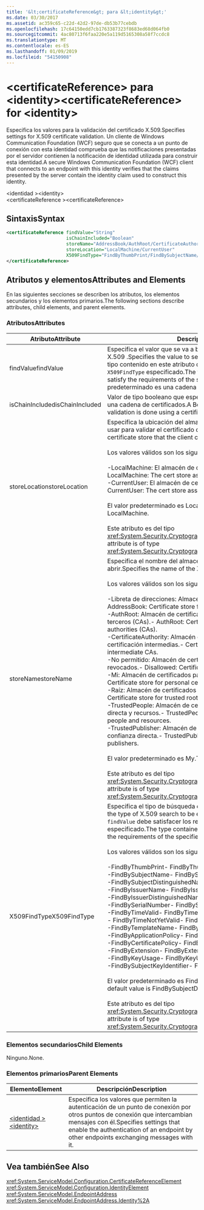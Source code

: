 ```yaml
---
title: '&lt;certificateReference&gt; para &lt;identity&gt;'
ms.date: 03/30/2017
ms.assetid: ac359c65-c22d-42d2-97de-db53b77cebdb
ms.openlocfilehash: 17c64150edd7cb1763387323f8683ed68d064fb0
ms.sourcegitcommit: 4ac80713f6faa220e5a119d5165308a58f7ccdc8
ms.translationtype: MT
ms.contentlocale: es-ES
ms.lasthandoff: 01/09/2019
ms.locfileid: "54150908"
---
```

# <a name="ltcertificatereferencegt-for-ltidentitygt"></a><span data-ttu-id="7a5f3-102">&lt;certificateReference&gt; para &lt;identity&gt;</span><span class="sxs-lookup"><span data-stu-id="7a5f3-102">&lt;certificateReference&gt; for &lt;identity&gt;</span></span>
<span data-ttu-id="7a5f3-103">Especifica los valores para la validación del certificado X.509.</span><span class="sxs-lookup"><span data-stu-id="7a5f3-103">Specifies settings for X.509 certificate validation.</span></span> <span data-ttu-id="7a5f3-104">Un cliente de Windows Communication Foundation (WCF) seguro que se conecta a un punto de conexión con esta identidad comprueba que las notificaciones presentadas por el servidor contienen la notificación de identidad utilizada para construir esta identidad.</span><span class="sxs-lookup"><span data-stu-id="7a5f3-104">A secure Windows Communication Foundation (WCF) client that connects to an endpoint with this identity verifies that the claims presented by the server contain the identity claim used to construct this identity.</span></span>  
  
 <span data-ttu-id="7a5f3-105">\<identidad ></span><span class="sxs-lookup"><span data-stu-id="7a5f3-105">\<identity></span></span>  
<span data-ttu-id="7a5f3-106">\<certificateReference ></span><span class="sxs-lookup"><span data-stu-id="7a5f3-106">\<certificateReference></span></span>  
  
## <a name="syntax"></a><span data-ttu-id="7a5f3-107">Sintaxis</span><span class="sxs-lookup"><span data-stu-id="7a5f3-107">Syntax</span></span>  
  
```xml  
<certificateReference findValue="String"
                      isChainIncluded="Boolean"
                      storeName="AddressBook/AuthRoot/CertificateAuthority/Disallowed/My/Root/TrustedPeople/TrustedPublisher"
                      storeLocation="LocalMachine/CurrentUser"
                      X509FindType="FindByThumbPrint/FindBySubjectName/FindBySubjectDistinguishedName/FindByIssuerName/FindByIssuerDistinguishedName/FindBySerialNumber/FindByTimeValid/FindByTimeNotYetValid/FindByTemplateName/FindByApplicationPolicy/FindByCertificatePolicy/FindByExtension/FindByKeyUsage/FindBySubjectKeyIdentifier">
</certificateReference>
```  
  
## <a name="attributes-and-elements"></a><span data-ttu-id="7a5f3-108">Atributos y elementos</span><span class="sxs-lookup"><span data-stu-id="7a5f3-108">Attributes and Elements</span></span>  
 <span data-ttu-id="7a5f3-109">En las siguientes secciones se describen los atributos, los elementos secundarios y los elementos primarios.</span><span class="sxs-lookup"><span data-stu-id="7a5f3-109">The following sections describe attributes, child elements, and parent elements.</span></span>  
  
### <a name="attributes"></a><span data-ttu-id="7a5f3-110">Atributos</span><span class="sxs-lookup"><span data-stu-id="7a5f3-110">Attributes</span></span>  
  
|<span data-ttu-id="7a5f3-111">Atributo</span><span class="sxs-lookup"><span data-stu-id="7a5f3-111">Attribute</span></span>|<span data-ttu-id="7a5f3-112">Descripción</span><span class="sxs-lookup"><span data-stu-id="7a5f3-112">Description</span></span>|  
|---------------|-----------------|  
|<span data-ttu-id="7a5f3-113">findValue</span><span class="sxs-lookup"><span data-stu-id="7a5f3-113">findValue</span></span>|<span data-ttu-id="7a5f3-114">Especifica el valor que se va a buscar en el almacén de certificados de X.509 .</span><span class="sxs-lookup"><span data-stu-id="7a5f3-114">Specifies the value to search for in the X.509 certificate store.</span></span> <span data-ttu-id="7a5f3-115">El tipo contenido en este atributo debe satisfacer los requisitos del valor `X509FindType` especificado.</span><span class="sxs-lookup"><span data-stu-id="7a5f3-115">The type contained in this attribute must satisfy the requirements of the specified `X509FindType` value.</span></span> <span data-ttu-id="7a5f3-116">El valor predeterminado es una cadena vacía.</span><span class="sxs-lookup"><span data-stu-id="7a5f3-116">The default is an empty string.</span></span>|  
|<span data-ttu-id="7a5f3-117">isChainIncluded</span><span class="sxs-lookup"><span data-stu-id="7a5f3-117">isChainIncluded</span></span>|<span data-ttu-id="7a5f3-118">Valor de tipo booleano que especifica si la validación se hace mediante una cadena de certificados.</span><span class="sxs-lookup"><span data-stu-id="7a5f3-118">A Boolean value that specifies if the validation is done using a certificate chain.</span></span>|  
|<span data-ttu-id="7a5f3-119">storeLocation</span><span class="sxs-lookup"><span data-stu-id="7a5f3-119">storeLocation</span></span>|<span data-ttu-id="7a5f3-120">Especifica la ubicación del almacén de certificados que el cliente puede usar para validar el certificado del servidor.</span><span class="sxs-lookup"><span data-stu-id="7a5f3-120">Specifies the location of the certificate store that the client can use to validate the server’s certificate.</span></span><br /><br /> <span data-ttu-id="7a5f3-121">Los valores válidos son los siguientes:</span><span class="sxs-lookup"><span data-stu-id="7a5f3-121">Valid values include the following:</span></span><br /><br /> <span data-ttu-id="7a5f3-122">-LocalMachine: El almacén de certificados asignado al equipo local.</span><span class="sxs-lookup"><span data-stu-id="7a5f3-122">-   LocalMachine: The cert store assigned to the local machine.</span></span><br /><span data-ttu-id="7a5f3-123">-CurrentUser: El almacén de certificados asignado al usuario actual.</span><span class="sxs-lookup"><span data-stu-id="7a5f3-123">-   CurrentUser: The cert store assigned to the current user.</span></span><br /><br /> <span data-ttu-id="7a5f3-124">El valor predeterminado es LocalMachine.</span><span class="sxs-lookup"><span data-stu-id="7a5f3-124">The default value is LocalMachine.</span></span><br /><br /> <span data-ttu-id="7a5f3-125">Este atributo es del tipo <xref:System.Security.Cryptography.X509Certificates.StoreLocation>.</span><span class="sxs-lookup"><span data-stu-id="7a5f3-125">This attribute is of type <xref:System.Security.Cryptography.X509Certificates.StoreLocation>.</span></span>|  
|<span data-ttu-id="7a5f3-126">storeName</span><span class="sxs-lookup"><span data-stu-id="7a5f3-126">storeName</span></span>|<span data-ttu-id="7a5f3-127">Especifica el nombre del almacén del certificado X.509 que se va a abrir.</span><span class="sxs-lookup"><span data-stu-id="7a5f3-127">Specifies the name of the X.509 certificate store to open.</span></span><br /><br /> <span data-ttu-id="7a5f3-128">Los valores válidos son los siguientes:</span><span class="sxs-lookup"><span data-stu-id="7a5f3-128">Valid values include the following:</span></span><br /><br /> <span data-ttu-id="7a5f3-129">-Libreta de direcciones: Almacén de certificados para otros usuarios.</span><span class="sxs-lookup"><span data-stu-id="7a5f3-129">-   AddressBook: Certificate store for other users.</span></span><br /><span data-ttu-id="7a5f3-130">-AuthRoot: Almacén de certificados para entidades de certificación de terceros (CAs).</span><span class="sxs-lookup"><span data-stu-id="7a5f3-130">-   AuthRoot: Certificate store for third-party certification authorities (CAs).</span></span><br /><span data-ttu-id="7a5f3-131">-CertificateAuthority: Almacén de certificados para entidades de certificación intermedias.</span><span class="sxs-lookup"><span data-stu-id="7a5f3-131">-   CertificateAuthority: Certificate store for intermediate CAs.</span></span><br /><span data-ttu-id="7a5f3-132">-No permitido: Almacén de certificados para los certificados revocados.</span><span class="sxs-lookup"><span data-stu-id="7a5f3-132">-   Disallowed: Certificate store for revoked certificates.</span></span><br /><span data-ttu-id="7a5f3-133">-Mi: Almacén de certificados para los certificados personales.</span><span class="sxs-lookup"><span data-stu-id="7a5f3-133">-   My: Certificate store for personal certificates.</span></span><br /><span data-ttu-id="7a5f3-134">-Raíz: Almacén de certificados de CA raíz de confianza.</span><span class="sxs-lookup"><span data-stu-id="7a5f3-134">-   Root: Certificate store for trusted root CAs.</span></span><br /><span data-ttu-id="7a5f3-135">-TrustedPeople: Almacén de certificados de personas de confianza directa y recursos.</span><span class="sxs-lookup"><span data-stu-id="7a5f3-135">-   TrustedPeople: Certificate store for directly trusted people and resources.</span></span><br /><span data-ttu-id="7a5f3-136">-TrustedPublisher: Almacén de certificados para publicadores de confianza directa.</span><span class="sxs-lookup"><span data-stu-id="7a5f3-136">-   TrustedPublisher: Certificate store for directly trusted publishers.</span></span><br /><br /> <span data-ttu-id="7a5f3-137">El valor predeterminado es My.</span><span class="sxs-lookup"><span data-stu-id="7a5f3-137">The default value is My.</span></span><br /><br /> <span data-ttu-id="7a5f3-138">Este atributo es del tipo <xref:System.Security.Cryptography.X509Certificates.StoreName>.</span><span class="sxs-lookup"><span data-stu-id="7a5f3-138">This attribute is of type <xref:System.Security.Cryptography.X509Certificates.StoreName>.</span></span>|  
|<span data-ttu-id="7a5f3-139">X509FindType</span><span class="sxs-lookup"><span data-stu-id="7a5f3-139">X509FindType</span></span>|<span data-ttu-id="7a5f3-140">Especifica el tipo de búsqueda de X.509 que se va a ejecutar.</span><span class="sxs-lookup"><span data-stu-id="7a5f3-140">Specifies the type of X.509 search to be executed.</span></span> <span data-ttu-id="7a5f3-141">El tipo contenido en el atributo `findValue` debe satisfacer los requisitos del X509FindType especificado.</span><span class="sxs-lookup"><span data-stu-id="7a5f3-141">The type contained in the `findValue` attribute must satisfy the requirements of the specified X509FindType.</span></span><br /><br /> <span data-ttu-id="7a5f3-142">Los valores válidos son los siguientes:</span><span class="sxs-lookup"><span data-stu-id="7a5f3-142">Valid values include the following:</span></span><br /><br /> <span data-ttu-id="7a5f3-143">-FindByThumbPrint</span><span class="sxs-lookup"><span data-stu-id="7a5f3-143">-   FindByThumbPrint</span></span><br /><span data-ttu-id="7a5f3-144">-FindBySubjectName</span><span class="sxs-lookup"><span data-stu-id="7a5f3-144">-   FindBySubjectName</span></span><br /><span data-ttu-id="7a5f3-145">-FindBySubjectDistinguishedName</span><span class="sxs-lookup"><span data-stu-id="7a5f3-145">-   FindBySubjectDistinguishedName</span></span><br /><span data-ttu-id="7a5f3-146">-FindByIssuerName</span><span class="sxs-lookup"><span data-stu-id="7a5f3-146">-   FindByIssuerName</span></span><br /><span data-ttu-id="7a5f3-147">-FindByIssuerDistinguishedName</span><span class="sxs-lookup"><span data-stu-id="7a5f3-147">-   FindByIssuerDistinguishedName</span></span><br /><span data-ttu-id="7a5f3-148">-FindBySerialNumber</span><span class="sxs-lookup"><span data-stu-id="7a5f3-148">-   FindBySerialNumber</span></span><br /><span data-ttu-id="7a5f3-149">-FindByTimeValid</span><span class="sxs-lookup"><span data-stu-id="7a5f3-149">-   FindByTimeValid</span></span><br /><span data-ttu-id="7a5f3-150">-   FindByTimeNotYetValid</span><span class="sxs-lookup"><span data-stu-id="7a5f3-150">-   FindByTimeNotYetValid</span></span><br /><span data-ttu-id="7a5f3-151">-FindByTemplateName</span><span class="sxs-lookup"><span data-stu-id="7a5f3-151">-   FindByTemplateName</span></span><br /><span data-ttu-id="7a5f3-152">-FindByApplicationPolicy</span><span class="sxs-lookup"><span data-stu-id="7a5f3-152">-   FindByApplicationPolicy</span></span><br /><span data-ttu-id="7a5f3-153">-FindByCertificatePolicy</span><span class="sxs-lookup"><span data-stu-id="7a5f3-153">-   FindByCertificatePolicy</span></span><br /><span data-ttu-id="7a5f3-154">-FindByExtension</span><span class="sxs-lookup"><span data-stu-id="7a5f3-154">-   FindByExtension</span></span><br /><span data-ttu-id="7a5f3-155">-FindByKeyUsage</span><span class="sxs-lookup"><span data-stu-id="7a5f3-155">-   FindByKeyUsage</span></span><br /><span data-ttu-id="7a5f3-156">-FindBySubjectKeyIdentifier</span><span class="sxs-lookup"><span data-stu-id="7a5f3-156">-   FindBySubjectKeyIdentifier</span></span><br /><br /> <span data-ttu-id="7a5f3-157">El valor predeterminado es FindBySubjectDistinguishedName.</span><span class="sxs-lookup"><span data-stu-id="7a5f3-157">The default value is FindBySubjectDistinguishedName.</span></span><br /><br /> <span data-ttu-id="7a5f3-158">Este atributo es del tipo <xref:System.Security.Cryptography.X509Certificates.X509FindType>.</span><span class="sxs-lookup"><span data-stu-id="7a5f3-158">This attribute is of type <xref:System.Security.Cryptography.X509Certificates.X509FindType>.</span></span>|  
  
### <a name="child-elements"></a><span data-ttu-id="7a5f3-159">Elementos secundarios</span><span class="sxs-lookup"><span data-stu-id="7a5f3-159">Child Elements</span></span>  
 <span data-ttu-id="7a5f3-160">Ninguno.</span><span class="sxs-lookup"><span data-stu-id="7a5f3-160">None.</span></span>  
  
### <a name="parent-elements"></a><span data-ttu-id="7a5f3-161">Elementos primarios</span><span class="sxs-lookup"><span data-stu-id="7a5f3-161">Parent Elements</span></span>  
  
|<span data-ttu-id="7a5f3-162">Elemento</span><span class="sxs-lookup"><span data-stu-id="7a5f3-162">Element</span></span>|<span data-ttu-id="7a5f3-163">Descripción</span><span class="sxs-lookup"><span data-stu-id="7a5f3-163">Description</span></span>|  
|-------------|-----------------|  
|[<span data-ttu-id="7a5f3-164">\<identidad ></span><span class="sxs-lookup"><span data-stu-id="7a5f3-164">\<identity></span></span>](../../../../../docs/framework/configure-apps/file-schema/wcf/identity.md)|<span data-ttu-id="7a5f3-165">Especifica los valores que permiten la autenticación de un punto de conexión por otros puntos de conexión que intercambian mensajes con él.</span><span class="sxs-lookup"><span data-stu-id="7a5f3-165">Specifies settings that enable the authentication of an endpoint by other endpoints exchanging messages with it.</span></span>|  
  
## <a name="see-also"></a><span data-ttu-id="7a5f3-166">Vea también</span><span class="sxs-lookup"><span data-stu-id="7a5f3-166">See Also</span></span>  
 <xref:System.ServiceModel.Configuration.CertificateReferenceElement>  
 <xref:System.ServiceModel.Configuration.IdentityElement>  
 <xref:System.ServiceModel.EndpointAddress>  
 <xref:System.ServiceModel.EndpointAddress.Identity%2A>
